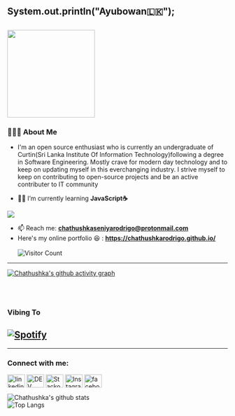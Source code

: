 



<h2> System.out.println("Ayubowan🇱🇰");<h2>
<img src="https://user-images.githubusercontent.com/72795289/126611089-bee6ba95-dc2f-4078-bea8-6bc39d0931ca.png" width="200" >





<h3> 👨🏻‍💻 About Me </h3>

-   I'm an open source enthusiast who is currently an undergraduate of Curtin(Sri Lanka Institute Of Information Technology)following a degree in Software Engineering. Mostly crave for modern day technology and to keep on updating myself in this everchanging industry. I strive myself to keep on contributing to open-source projects and be an active contributer to IT community
                     

 - 👨‍💻 I’m currently learning **JavaScript☕**
  <img src=" ![5c318a3a023b2eba4f0dccf42ff3fb9a-sticker](https://user-images.githubusercontent.com/72795289/126611497-6f9d45fb-569d-447d-aa0f-a1bd470e7fd7.png)"  >

 - 📫 Reach me: **chathushkaseniyarodrigo@protonmail.com**
 - Here's my online portfolio 😆 : **https://chathushkarodrigo.github.io/** <br><br>
 ![Visitor Count](https://profile-counter.glitch.me/ChathushkaRodrigo/count.svg)
<hr>
  
  [![Chathushka's github activity graph](https://activity-graph.herokuapp.com/graph?username=ChathushkaRodrigo&theme=react-dark)](https://github.com/ChathushkaRodrigo/github-readme-activity-graph)



<br><br>
  ### Vibing To

## [![Spotify](https://novatorem-sooty-five.vercel.app/api/spotify)](https://open.spotify.com/user/upamanyu.das.work)



<hr>
<p align="center">
<h3 align="left">Connect with me:</h3>
<a href="![50476c8b819f00aa7977bd5a5e4d531f-sticker](https://user-images.githubusercontent.com/72795289/126611036-15994d9b-fb35-4762-b223-6bb0e31f0186.png)" target="blank"><img align="center"
        src="https://cdn.jsdelivr.net/npm/simple-icons@3.0.1/icons/linkedin.svg" alt="linkedin"
        height="30" width="40" /></a> 
<a href="https://dev.to/chathushkarodrigo" target="blank"><img align="center"
        src="https://cdn.jsdelivr.net/npm/simple-icons@3.0.1/icons/dev-dot-to.svg" alt="DEV" height="30"
        width="40" /></a>
 <a href="https://stackoverflow.com/users/15300507/chathushka-rodrigo" target="blank"><img align="center"
        src="https://cdn.jsdelivr.net/npm/simple-icons@3.0.1/icons/stackoverflow.svg"
        alt="Stackoverflow" height="30" width="40" /></a> 
<a href="https://www.instagram.com/chathushka.rodrigo/" target="blank"><img align="center"
        src="https://cdn.jsdelivr.net/npm/simple-icons@3.0.1/icons/instagram.svg" alt="Instagram" height="30"
        width="40" /></a>
        <a href="https://www.facebook.com/seniya.rodrigo.7/" target="blank"><img align="center"
        src="https://cdn.jsdelivr.net/npm/simple-icons@3.0.1/icons/facebook.svg" alt="facebook" height="30"
        width="40" /></a>
</p>



![Chathushka's github stats](https://github-readme-stats.vercel.app/api?username=ChathushkaRodrigo&show_icons=true&hide_border=true&color:black) <br>
![Top Langs](https://github-readme-stats.vercel.app/api/top-langs/?username=ChathushkaRodrigo&layout=compact&theme=light)
<br>
 
<!-----https://media.giphy.com/media/X3MUPjJ2ysbBu/giphy.gif>
